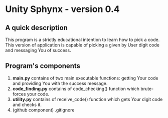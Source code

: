 # Unity Sphynx - version 0.4
## A quick description
This program is a strictly educational intention to learn how to pick a code. This version of application is capable of picking a given by User digit code and messaging You of success. 

## Program's components
1) **main.py** contains of two main executable functions: getting Your code and providing You with the success message.
2) **code_finding.py** contains of code_checking() function which brute-forces your code.
3) **utility.py** contains of receive_code() function which gets Your digit code and checks it.
4) (github component) .gitignore
